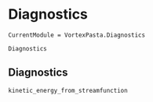 # Diagnostics

```@meta
CurrentModule = VortexPasta.Diagnostics
```

```@docs
Diagnostics
```

## Diagnostics

```@docs
kinetic_energy_from_streamfunction
```
